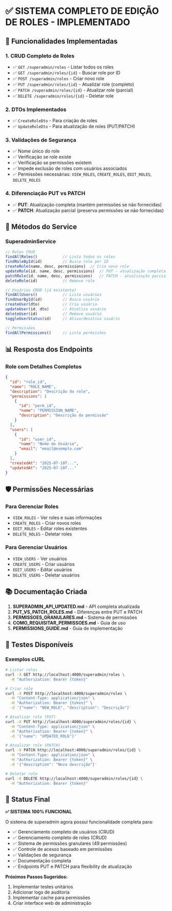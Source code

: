 # ✅ SISTEMA COMPLETO DE EDIÇÃO DE ROLES - IMPLEMENTADO

## 🎯 Funcionalidades Implementadas

### 1. **CRUD Completo de Roles**
- ✅ `GET /superadmin/roles` - Listar todos os roles
- ✅ `GET /superadmin/roles/{id}` - Buscar role por ID
- ✅ `POST /superadmin/roles` - Criar novo role
- ✅ `PUT /superadmin/roles/{id}` - Atualizar role (completo)
- ✅ `PATCH /superadmin/roles/{id}` - Atualizar role (parcial)
- ✅ `DELETE /superadmin/roles/{id}` - Deletar role

### 2. **DTOs Implementados**
- ✅ `CreateRoleDto` - Para criação de roles
- ✅ `UpdateRoleDto` - Para atualização de roles (PUT/PATCH)

### 3. **Validações de Segurança**
- ✅ Nome único do role
- ✅ Verificação se role existe
- ✅ Verificação se permissões existem
- ✅ Impede exclusão de roles com usuários associados
- ✅ Permissões necessárias: `VIEW_ROLES`, `CREATE_ROLES`, `EDIT_ROLES`, `DELETE_ROLES`

### 4. **Diferenciação PUT vs PATCH**
- ✅ **PUT**: Atualização completa (mantém permissões se não fornecidas)
- ✅ **PATCH**: Atualização parcial (preserva permissões se não fornecidas)

## 🔧 Métodos do Service

### SuperadminService
```typescript
// Roles CRUD
findAllRoles()           // Lista todos os roles
findRoleById(id)         // Busca role por ID
createRole(name, desc, permissions)  // Cria novo role
updateRole(id, name, desc, permissions)  // PUT - atualização completa
patchRole(id, name, desc, permissions)   // PATCH - atualização parcial
deleteRole(id)           // Remove role

// Usuários CRUD (já existente)
findAllUsers()           // Lista usuários
findUserById(id)         // Busca usuário
createUser(dto)          // Cria usuário
updateUser(id, dto)      // Atualiza usuário
deleteUser(id)           // Remove usuário
toggleUserStatus(id)     // Ativa/desativa usuário

// Permissões
findAllPermissions()     // Lista permissões
```

## 📊 Resposta dos Endpoints

### Role com Detalhes Completos
```json
{
  "id": "role_id",
  "name": "ROLE_NAME",
  "description": "Descrição do role",
  "permissions": [
    {
      "id": "perm_id",
      "name": "PERMISSION_NAME",
      "description": "Descrição da permissão"
    }
  ],
  "users": [
    {
      "id": "user_id",
      "name": "Nome do Usuário",
      "email": "email@exemplo.com"
    }
  ],
  "createdAt": "2025-07-10T...",
  "updatedAt": "2025-07-10T..."
}
```

## 🛡️ Permissões Necessárias

### Para Gerenciar Roles
- `VIEW_ROLES` - Ver roles e suas informações
- `CREATE_ROLES` - Criar novos roles
- `EDIT_ROLES` - Editar roles existentes
- `DELETE_ROLES` - Deletar roles

### Para Gerenciar Usuários
- `VIEW_USERS` - Ver usuários
- `CREATE_USERS` - Criar usuários
- `EDIT_USERS` - Editar usuários
- `DELETE_USERS` - Deletar usuários

## 📚 Documentação Criada

1. **SUPERADMIN_API_UPDATED.md** - API completa atualizada
2. **PUT_VS_PATCH_ROLES.md** - Diferenças entre PUT e PATCH
3. **PERMISSOES_GRANULARES.md** - Sistema de permissões
4. **COMO_REQUISITAR_PERMISSOES.md** - Guia de uso
5. **PERMISSIONS_GUIDE.md** - Guia de implementação

## 🧪 Testes Disponíveis

### Exemplos cURL
```bash
# Listar roles
curl -X GET http://localhost:4000/superadmin/roles \
  -H "Authorization: Bearer {token}"

# Criar role
curl -X POST http://localhost:4000/superadmin/roles \
  -H "Content-Type: application/json" \
  -H "Authorization: Bearer {token}" \
  -d '{"name": "NEW_ROLE", "description": "Descrição"}'

# Atualizar role (PUT)
curl -X PUT http://localhost:4000/superadmin/roles/{id} \
  -H "Content-Type: application/json" \
  -H "Authorization: Bearer {token}" \
  -d '{"name": "UPDATED_ROLE"}'

# Atualizar role (PATCH)
curl -X PATCH http://localhost:4000/superadmin/roles/{id} \
  -H "Content-Type: application/json" \
  -H "Authorization: Bearer {token}" \
  -d '{"description": "Nova descrição"}'

# Deletar role
curl -X DELETE http://localhost:4000/superadmin/roles/{id} \
  -H "Authorization: Bearer {token}"
```

## 🎉 Status Final

**✅ SISTEMA 100% FUNCIONAL**

O sistema de superadmin agora possui funcionalidade completa para:
- ✅ Gerenciamento completo de usuários (CRUD)
- ✅ Gerenciamento completo de roles (CRUD) 
- ✅ Sistema de permissões granulares (49 permissões)
- ✅ Controle de acesso baseado em permissões
- ✅ Validações de segurança
- ✅ Documentação completa
- ✅ Endpoints PUT e PATCH para flexibility de atualização

**Próximos Passos Sugeridos:**
1. Implementar testes unitários
2. Adicionar logs de auditoria
3. Implementar cache para permissões
4. Criar interface web de administração
